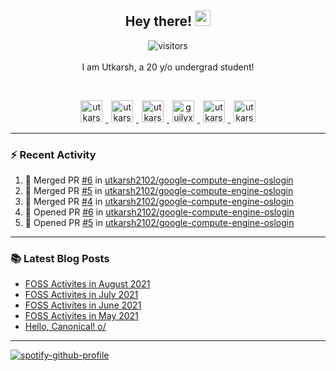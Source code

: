 <h2 align="center">
  <b>Hey there!</b> <img src="https://media.giphy.com/media/hvRJCLFzcasrR4ia7z/giphy.gif" width="25px">
</h2>

<p align="center">
  <img src="https://visitor-badge.glitch.me/badge?page_id=utkarsh2102" alt="visitors">
  <br/>
  <br/>
  I am Utkarsh, a 20 y/o undergrad student!
</p>

<br/>
<p align="center">
<a href="https://nm.debian.org/person/utkarsh/">
  <img alt="utkarsh2102 | Debian" width="35px" src="https://www.flaticon.com/svg/static/icons/svg/226/226772.svg" hspace="5"/>
</a>
<a href="https://twitter.com/utkarsh2102">
  <img alt="utkarsh2102 | Twitter" width="35px" src="https://image.flaticon.com/icons/svg/2111/2111703.svg" hspace="5"/>
</a>
<a href="mailto:utkarsh@debian.org">
  <img alt="utkarsh2102 | Mail" width="35px" src="https://www.flaticon.com/svg/static/icons/svg/893/893315.svg" hspace="5"/>
</a>
<a href="https://open.spotify.com/user/wr6c7rh4fwc5fvibnwrwwzlrn">
  <img alt="guilyx's Spotify" width="35px" src="https://image.flaticon.com/icons/svg/2111/2111627.svg" hspace="5"/>
</a>
<a href="https://www.linkedin.com/in/utkarsh2102"><img alt="utkarsh2102 | LinkedIn" width="35px" src="https://image.flaticon.com/icons/svg/2111/2111465.svg" hspace="5"/>
</a>
<a href="https://www.instagram.com/utkarsh2102">
  <img alt="utkarsh2102 | Instagram" width="35px" src="https://image.flaticon.com/icons/svg/2111/2111421.svg" hspace="5"/>
</a>
</p>

---

### :zap: Recent Activity

<!--START_SECTION:activity-->
1. 🎉 Merged PR [#6](https://github.com/utkarsh2102/google-compute-engine-oslogin/pull/6) in [utkarsh2102/google-compute-engine-oslogin](https://github.com/utkarsh2102/google-compute-engine-oslogin)
2. 🎉 Merged PR [#5](https://github.com/utkarsh2102/google-compute-engine-oslogin/pull/5) in [utkarsh2102/google-compute-engine-oslogin](https://github.com/utkarsh2102/google-compute-engine-oslogin)
3. 🎉 Merged PR [#4](https://github.com/utkarsh2102/google-compute-engine-oslogin/pull/4) in [utkarsh2102/google-compute-engine-oslogin](https://github.com/utkarsh2102/google-compute-engine-oslogin)
4. 💪 Opened PR [#6](https://github.com/utkarsh2102/google-compute-engine-oslogin/pull/6) in [utkarsh2102/google-compute-engine-oslogin](https://github.com/utkarsh2102/google-compute-engine-oslogin)
5. 💪 Opened PR [#5](https://github.com/utkarsh2102/google-compute-engine-oslogin/pull/5) in [utkarsh2102/google-compute-engine-oslogin](https://github.com/utkarsh2102/google-compute-engine-oslogin)
<!--END_SECTION:activity-->

---

### :books: Latest Blog Posts

<!-- BLOG-POST-LIST:START -->
- [FOSS Activites in August 2021](https://utkarsh2102.com/posts/foss-in-aug-21/)
- [FOSS Activites in July 2021](https://utkarsh2102.com/posts/foss-in-july-21/)
- [FOSS Activites in June 2021](https://utkarsh2102.com/posts/foss-in-june-21/)
- [FOSS Activites in May 2021](https://utkarsh2102.com/posts/foss-in-may-21/)
- [Hello, Canonical! o/](https://utkarsh2102.com/posts/hello-canonical/)
<!-- BLOG-POST-LIST:END -->

---

[![spotify-github-profile](https://spotify-github-profile.vercel.app/api/view?uid=wr6c7rh4fwc5fvibnwrwwzlrn&cover_image=true)](https://spotify-github-profile.vercel.app/api/view?uid=wr6c7rh4fwc5fvibnwrwwzlrn&redirect=true)
